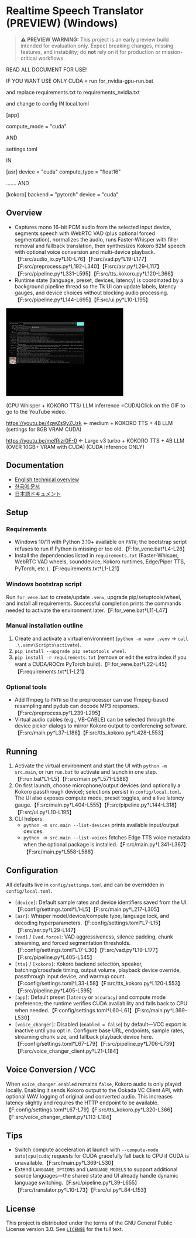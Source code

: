 # Realtime Speech Translator (PREVIEW) (Windows)

> **⚠️ PREVIEW WARNING:** This project is an early preview build intended for evaluation only. Expect breaking changes, missing features, and instability; do **not** rely on it for production or mission-critical workflows.

READ ALL DOCUMENT FOR USE!


IF YOU WANT USE ONLY CUDA = run for_nvidia-gpu-run.bat 

and replace requirements.txt to requirements_nvidia.txt

and change to config
IN local.toml 

 

[app]


compute_mode = "cuda"

AND 


settings.toml

IN

[asr]
device = "cuda"
compute_type = "float16"





.......
AND


[kokoro]
backend = "pytorch"
device = "cuda"





## Overview
- Captures mono 16-bit PCM audio from the selected input device, segments speech with WebRTC VAD (plus optional forced segmentation), normalizes the audio, runs Faster-Whisper with filler removal and fallback translation, then synthesizes Kokoro 82M speech with optional voice conversion and multi-device playback.【F:src/audio_io.py†L10-L76】【F:src/vad.py†L19-L177】【F:src/preprocess.py†L192-L340】【F:src/asr.py†L29-L117】【F:src/pipeline.py†L331-L595】【F:src/tts_kokoro.py†L120-L366】
- Runtime state (language, preset, devices, latency) is coordinated by a background pipeline thread so the Tk UI can update labels, latency gauges, and device choices without blocking audio processing.【F:src/pipeline.py†L144-L695】【F:src/ui.py†L10-L195】

[![Watch the video](preview.gif)](https://youtu.be/2mpViP17BnQ)


(CPU Whisper + KOKORO TTS/ LLM inferrence =CUDA)Click on the GIF to go to the YouTube video.

https://youtu.be/4qwZs9yZUzk <- medium + KOKORO TTS + 4B LLM (settings for 8GB VRAM CUDA)

https://youtu.be/mefRizr0F-0 <- Large v3 turbo + KOKORO TTS + 4B LLM (OVER 10GB+ VRAM with CUDA)  (CUDA Inference ONLY)
## Documentation
- [English technical overview](docs/overview.en.md)
- [한국어 문서](docs/overview.ko.md)
- [日本語ドキュメント](docs/overview.ja.md)

## Setup
### Requirements
- Windows 10/11 with Python 3.10+ available on `PATH`; the bootstrap script refuses to run if Python is missing or too old.【F:for_vene.bat†L4-L26】
- Install the dependencies listed in `requirements.txt` (Faster-Whisper, WebRTC VAD wheels, sounddevice, Kokoro runtimes, Edge/Piper TTS, PyTorch, etc.).【F:requirements.txt†L1-L21】

### Windows bootstrap script
Run `for_vene.bat` to create/update `.venv`, upgrade pip/setuptools/wheel, and install all requirements. Successful completion prints the commands needed to activate the environment later.【F:for_vene.bat†L11-L47】

### Manual installation outline
1. Create and activate a virtual environment (`python -m venv .venv` → `call .\.venv\Scripts\activate`).
2. `pip install --upgrade pip setuptools wheel`.
3. `pip install -r requirements.txt` (remove or edit the extra index if you want a CUDA/ROCm PyTorch build).【F:for_vene.bat†L22-L45】【F:requirements.txt†L1-L21】

### Optional tools
- Add ffmpeg to `PATH` so the preprocessor can use ffmpeg-based resampling and pydub can decode MP3 responses.【F:src/preprocess.py†L239-L295】
- Virtual audio cables (e.g., VB-CABLE) can be selected through the device picker dialogs to mirror Kokoro output to conferencing software.【F:src/main.py†L37-L188】【F:src/tts_kokoro.py†L428-L553】

## Running
1. Activate the virtual environment and start the UI with `python -m src.main`, or run `run.bat` to activate and launch in one step.【F:run.bat†L1-L5】【F:src/main.py†L571-L588】
2. On first launch, choose microphone/output devices (and optionally a Kokoro passthrough device); selections persist in `config/local.toml`. The UI also exposes compute mode, preset toggles, and a live latency gauge.【F:src/main.py†L404-L555】【F:src/pipeline.py†L144-L318】【F:src/ui.py†L10-L195】
3. CLI helpers:
   - `python -m src.main --list-devices` prints available input/output devices.
   - `python -m src.main --list-voices` fetches Edge TTS voice metadata when the optional package is installed.【F:src/main.py†L341-L367】【F:src/main.py†L558-L588】

## Configuration
All defaults live in `config/settings.toml` and can be overridden in `config/local.toml`.
- `[device]`: Default sample rates and device identifiers saved from the UI.【F:config/settings.toml†L1-L5】【F:src/main.py†L217-L305】
- `[asr]`: Whisper model/device/compute type, language lock, and decoding hyperparameters.【F:config/settings.toml†L7-L15】【F:src/asr.py†L29-L147】
- `[vad]` / `[vad.force]`: VAD aggressiveness, silence padding, chunk streaming, and forced segmentation thresholds.【F:config/settings.toml†L17-L30】【F:src/vad.py†L19-L177】【F:src/pipeline.py†L405-L545】
- `[tts]` / `[kokoro]`: Kokoro backend selection, speaker, batching/crossfade timing, output volume, playback device override, passthrough input device, and warmup count.【F:config/settings.toml†L33-L58】【F:src/tts_kokoro.py†L120-L553】【F:src/pipeline.py†L405-L595】
- `[app]`: Default preset (`latency` or `accuracy`) and compute mode preference; the runtime verifies CUDA availability and falls back to CPU when needed.【F:config/settings.toml†L60-L61】【F:src/main.py†L369-L530】
- `[voice_changer]`: Disabled (`enabled = false`) by default—VCC export is inactive until you opt in. Configure base URL, endpoints, sample rates, streaming chunk size, and fallback playback device here.【F:config/settings.toml†L67-L79】【F:src/pipeline.py†L706-L739】【F:src/voice_changer_client.py†L21-L184】

## Voice Conversion / VCC
When `voice_changer.enabled` remains `false`, Kokoro audio is only played locally. Enabling it sends Kokoro output to the Ookada VC Client API, with optional WAV logging of original and converted audio. This increases latency slightly and requires the HTTP endpoint to be available.【F:config/settings.toml†L67-L79】【F:src/tts_kokoro.py†L320-L366】【F:src/voice_changer_client.py†L113-L184】

## Tips
- Switch compute acceleration at launch with `--compute-mode auto|cpu|cuda`; requests for CUDA gracefully fall back to CPU if CUDA is unavailable.【F:src/main.py†L369-L530】
- Extend `LANGUAGE_OPTIONS` and `LANGUAGE_MODELS` to support additional source languages—the shared state and UI already handle dynamic language switching.【F:src/pipeline.py†L39-L655】【F:src/translator.py†L10-L73】【F:src/ui.py†L84-L153】

## License
This project is distributed under the terms of the GNU General Public License version 3.0. See [`LICENSE`](LICENSE) for the full text.
